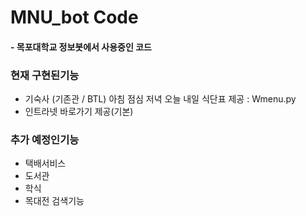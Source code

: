 # MNU_bot Code
#### - 목포대학교 정보봇에서 사용중인 코드

### 현재 구현된기능
* 기숙사 (기존관 / BTL) 아침 점심 저녁 오늘 내일 식단표 제공 : Wmenu.py
* 인트라넷 바로가기 제공(기본)

### 추가 예정인기능
*   택배서비스
*   도서관
*   학식
*   목대전 검색기능
